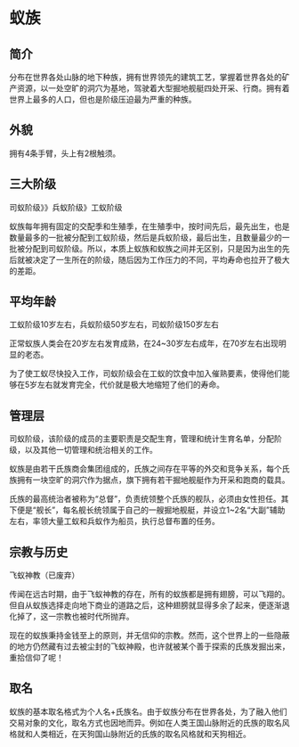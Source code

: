 # 蚁族

## 简介

分布在世界各处山脉的地下种族，拥有世界领先的建筑工艺，掌握着世界各处的矿产资源，以一处空旷的洞穴为基地，驾驶着大型掘地舰艇四处开采、行商。拥有着世界上最多的人口，但也是阶级压迫最为严重的种族。

## 外貌

拥有4条手臂，头上有2根触须。

## 三大阶级

司蚁阶级》》兵蚁阶级》工蚁阶级

蚁族每年拥有固定的交配季和生殖季，在生殖季中，按时间先后，最先出生，也是数量最多的一批被分配到工蚁阶级，然后是兵蚁阶级，最后出生，且数量最少的一批被分配到司蚁阶级。所以，本质上蚁族和蚁族之间并无区别，只是因为出生的先后就被决定了一生所在的阶级，随后因为工作压力的不同，平均寿命也拉开了极大的差距。

## 平均年龄

工蚁阶级10岁左右，兵蚁阶级50岁左右，司蚁阶级150岁左右

正常蚁族人类会在20岁左右发育成熟，在24~30岁左右成年，在70岁左右出现明显的老态。

为了使工蚁尽快投入工作，司蚁阶级会在工蚁的饮食中加入催熟要素，使得他们能够在5岁左右就发育完全，代价就是极大地缩短了他们的寿命。

## 管理层

司蚁阶级，该阶级的成员的主要职责是交配生育，管理和统计生育名单，分配阶级，以及其他一切管理和统治相关的工作。

蚁族是由若干氏族商会集团组成的，氏族之间存在平等的外交和竞争关系，每个氏族拥有一块空旷的洞穴作为据点，旗下拥有若干掘地舰艇作为开采和跑商的载具。

氏族的最高统治者被称为“总督”，负责统领整个氏族的舰队，必须由女性担任。其下便是“舰长”，每名舰长统领属于自己的一艘掘地舰艇，并设立1~2名“大副”辅助左右，率领大量工蚁和兵蚁作为船员，执行总督布置的任务。

## 宗教与历史

飞蚁神教（已废弃）

传闻在远古时期，由于飞蚁神教的存在，所有的蚁族都是拥有翅膀，可以飞翔的。但自从蚁族选择走向地下商业的道路之后，这种翅膀就显得多余了起来，便逐渐退化掉了，这一宗教也被时代所抛弃。

现在的蚁族秉持金钱至上的原则，并无信仰的宗教。然而，这个世界上的一些隐蔽的地方仍然藏有过去被尘封的飞蚁神殿，也许就被某个善于探索的氏族发掘出来，重拾信仰了呢！

## 取名

蚁族的基本取名格式为个人名+氏族名。由于蚁族分布在世界各处，为了融入他们交易对象的文化，取名方式也因地而异。例如在人类王国山脉附近的氏族的取名风格就和人类相近，在天狗国山脉附近的氏族的取名风格就和天狗相近。
